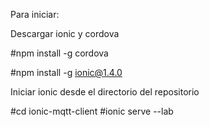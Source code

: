 Para iniciar:

Descargar ionic y cordova

#npm install -g cordova

#npm install -g ionic@1.4.0

Iniciar ionic desde el directorio del repositorio

#cd ionic-mqtt-client
#ionic serve --lab
